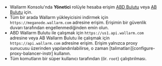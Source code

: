 * Wallarm Konsolu'nda **Yönetici** rolüyle hesaba erişim [ABD Bulutu](https://us1.my.wallarm.com/) veya [AB Bulutu](https://my.wallarm.com/) için.
* Tüm bir arada Wallarm yükleyicisini indirmek için `https://meganode.wallarm.com` adresine erişim. Erişimin bir güvenlik duvarı tarafından engellenmediğinden emin olun.
* ABD Wallarm Bulutu ile çalışmak için `https://us1.api.wallarm.com` adresine veya AB Wallarm Bulutu ile çalışmak için `https://api.wallarm.com` adresine erişim. Erişim yalnızca proxy sunucusu üzerinden yapılandırılabilirse, o zaman [talimatları][configure-proxy-balancer-instr] kullanın.
* Tüm komutların bir süper kullanıcı tarafından (ör. `root`) çalıştırılması.